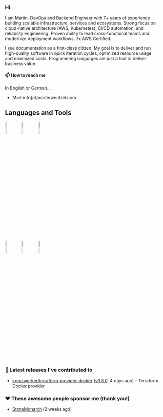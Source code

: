 ### Hi

I am Martin. DevOps and Backend Engineer with 7+ years of experience building scalable infrastructure, services and ecosystems. Strong focus on cloud-native architecture (AWS, Kubernetes), CI/CD automation, and reliability engineering. Proven ability to lead cross-functional teams and modernize deployment workflows. 7x AWS Certified.

I see documentation as a first-class citizen. My goal is to deliver and run high-quality
software in quick iteration cycles, optimized resource usage and minimized costs.
Programming languages are just a tool to deliver business value.

#### 📫 How to reach me
In English or German...

- Mail: info[at]martinwentzel.com

## Languages and Tools

<p>

  <img width="10%" src="https://www.vectorlogo.zone/logos/golang/golang-horizontal.svg">
  <img width="10%" src="https://www.vectorlogo.zone/logos/typescriptlang/typescriptlang-official.svg">
  <img width="10%" src="https://www.vectorlogo.zone/logos/nodejs/nodejs-horizontal.svg">
  <br />
  <img width="10%" src="https://www.vectorlogo.zone/logos/amazon_aws/amazon_aws-ar21.svg">
  <img width="10%" src="https://www.vectorlogo.zone/logos/terraformio/terraformio-ar21.svg">
  <img width="10%" src="https://www.vectorlogo.zone/logos/docker/docker-ar21.svg">
  <br />
 
</p>

### 🔭 Latest releases I've contributed to

- [kreuzwerker/terraform-provider-docker](https://github.com/kreuzwerker/terraform-provider-docker) ([v3.8.0](https://github.com/kreuzwerker/terraform-provider-docker/releases/tag/v3.8.0), 4 days ago) - Terraform Docker provider


### ❤️ These awesome people sponsor me (thank you!)

- [StoneMonarch](https://github.com/StoneMonarch) (2 weeks ago)

